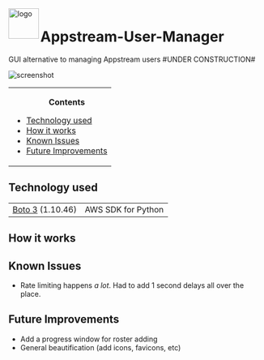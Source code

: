 <img src="https://i.imgur.com/HKCwOdn.png" alt="logo" align="left" width=60px>

# Appstream-User-Manager
GUI alternative to managing Appstream users \#UNDER CONSTRUCTION\#

<img src="https://i.imgur.com/eeLyia7.jpg" alt="screenshot">

<table>
<tr><td><ul>
<b><p align="center">Contents</p></b>
<li><a href="#Tech">Technology used</a></li>
<li><a href="#How">How it works</a></li>
<li><a href="#Known">Known Issues</a></li>
<li><a href="#Future">Future Improvements</a></li>
</ul></td></tr>
</table>

## <a name="Tech">Technology used</a>

<table>
  <tr>
  <td><a href="https://github.com/exhuma/puresnmp">Boto 3</a> (1.10.46) </td>
    <td>AWS SDK for Python </td>
  </tr>
</table>

## <a name="How">How it works</a>

## <a name="Known">Known Issues</a>
* Rate limiting happens <i>a lot</i>. Had to add 1 second delays all over the place.

## <a name="Future">Future Improvements</a>
* Add a progress window for roster adding
* General beautification (add icons, favicons, etc)
